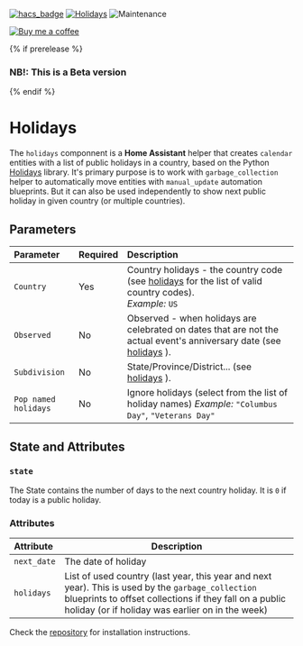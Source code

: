 [![hacs_badge](https://img.shields.io/badge/HACS-Default-orange.svg)](https://github.com/custom-components/hacs) [![Holidays](https://img.shields.io/github/v/release/bruxy70/Holidays.svg?1)](https://github.com/bruxy70/Holidays) ![Maintenance](https://img.shields.io/maintenance/yes/2023.svg)

[![Buy me a coffee](https://img.shields.io/static/v1.svg?label=Buy%20me%20a%20coffee&message=🥨&color=black&logo=buy%20me%20a%20coffee&logoColor=white&labelColor=6f4e37)](https://www.buymeacoffee.com/3nXx0bJDP)

{% if prerelease %}

### NB!: This is a Beta version

{% endif %}

# Holidays

The `holidays` componnent is a **Home Assistant** helper that creates `calendar` entities with a list of public holidays in a country, based on the Python [Holidays](https://github.com/dr-prodigy/python-holidays) library.
It's primary purpose is to work with `garbage_collection` helper to automatically move entities with `manual_update` automation blueprints. But it can also be used independently to show next public holiday in given country (or multiple countries).

## Parameters

| Parameter            | Required | Description                                                                                                                                                         |
| :------------------- | :------- | :------------------------------------------------------------------------------------------------------------------------------------------------------------------ |
| `Country`            | Yes      | Country holidays - the country code (see [holidays](https://github.com/dr-prodigy/python-holidays) for the list of valid country codes).<br/>_Example:_ `US`        |
| `Observed`           | No       | Observed - when holidays are celebrated on dates that are not the actual event's anniversary date (see [holidays](https://github.com/dr-prodigy/python-holidays) ). |
| `Subdivision`        | No       | State/Province/District... (see [holidays](https://github.com/dr-prodigy/python-holidays) ).                                                                        |
| `Pop named holidays` | No       | Ignore holidays (select from the list of holiday names) _Example:_ `"Columbus Day"`, `"Veterans Day"`                                                               |

## State and Attributes

### `state`

The State contains the number of days to the next country holiday. It is `0` if today is a public holiday.

### Attributes

| Attribute   | Description                                                                                                                                                                                                      |
| :---------- | ---------------------------------------------------------------------------------------------------------------------------------------------------------------------------------------------------------------- |
| `next_date` | The date of holiday                                                                                                                                                                                              |
| `holidays`  | List of used country (last year, this year and next year). This is used by the `garbage_collection` blueprints to offset collections if they fall on a public holiday (or if holiday was earlier on in the week) |

Check the <a href="https://github.com/bruxy70/Holidays">repository</a> for installation instructions.
